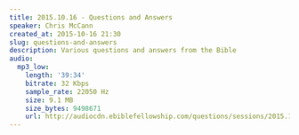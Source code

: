 ```yaml
---
title: 2015.10.16 - Questions and Answers
speaker: Chris McCann
created_at: 2015-10-16 21:30
slug: questions-and-answers
description: Various questions and answers from the Bible
audio:
  mp3_low:
    length: '39:34'
    bitrate: 32 Kbps
    sample_rate: 22050 Hz
    size: 9.1 MB
    size_bytes: 9498671
    url: http://audiocdn.ebiblefellowship.com/questions/sessions/2015.10.16_McCann_-_Questions_and_Answers.mp3
---
```

